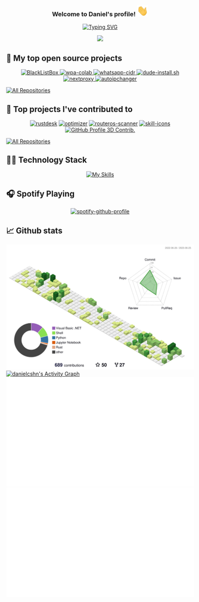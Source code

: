 
<h3 align="center">
  Welcome to Daniel's profile!
  <img src="https://raw.githubusercontent.com/danielcshn/danielcshn/master/icons/wave.gif" width="30" height="30">
</h3>


<div align="center">

<!--- https://readme-typing-svg.herokuapp.com --->
[![Typing SVG](https://readme-typing-svg.herokuapp.com?font=Work+Sans&size=24&duration=2500&color=007bff&center=true&vCenter=true&width=500&lines=Software+Engineer;Networking+Expert;Cybersecurity+Consultant)](https://git.io/typing-svg)
 
![](https://komarev.com/ghpvc/?username=danielcshn&color=007bff&label=Profile+Views&style=for-the-badge)
 
</div>

## 📘 My top open source projects

<!-- Repo info cards - https://github.com/anuraghazra/github-readme-stats -->
<!-- Small repo cards (fork) - https://github.com/DenverCoder1/github-readme-stats -->

<p align="center">

<a href="https://github.com/HybridNetworks/BlackListBox">
<picture>
  <source media="(prefers-color-scheme: dark)" srcset="https://denvercoder1-github-readme-stats.vercel.app/api/pin/?username=HybridNetworks&repo=BlackListBox&theme=react&bg_color=00000f&title_color=007bff&icon_color=F8D866&hide_border=true&show_icons=false">
  <img width="272" height="135" alt="BlackListBox" src="https://denvercoder1-github-readme-stats.vercel.app/api/pin/?username=HybridNetworks&repo=BlackListBox&theme=react&bg_color=f6f8fa&title_color=007bff&icon_color=F8D866&hide_border=true&show_icons=false&text_color=000000">
</picture>
</a>

<a href="https://github.com/danielcshn/wpa-colab">
<picture>
  <source media="(prefers-color-scheme: dark)" srcset="https://denvercoder1-github-readme-stats.vercel.app/api/pin/?username=danielcshn&repo=wpa-colab&hide_border=true&bg_color=00000f&title_color=007bff&icon_color=F8D866&theme=react&show_icons=false">
  <img width="272" height="135" alt="wpa-colab" src="https://denvercoder1-github-readme-stats.vercel.app/api/pin/?username=danielcshn&repo=wpa-colab&theme=react&bg_color=f6f8fa&title_color=007bff&icon_color=F8D866&hide_border=true&show_icons=false&text_color=000000">
</picture>
</a>

<a href="https://github.com/HybridNetworks/whatsapp-cidr">
<picture>
  <source media="(prefers-color-scheme: dark)" srcset="https://denvercoder1-github-readme-stats.vercel.app/api/pin/?username=HybridNetworks&repo=whatsapp-cidr&hide_border=true&bg_color=00000f&title_color=007bff&icon_color=F8D866&theme=react&show_icons=false">
  <img width="272" height="135" alt="whatsapp-cidr" src="https://denvercoder1-github-readme-stats.vercel.app/api/pin/?username=HybridNetworks&repo=whatsapp-cidr&theme=react&bg_color=f6f8fa&title_color=007bff&icon_color=F8D866&hide_border=true&show_icons=false&text_color=000000">
</picture>
</a>

<a href="https://github.com/danielcshn/dude-install.sh">
<picture>
  <source media="(prefers-color-scheme: dark)" srcset="https://denvercoder1-github-readme-stats.vercel.app/api/pin/?username=danielcshn&repo=dude-install.sh&hide_border=true&bg_color=00000f&title_color=007bff&icon_color=F8D866&theme=react&show_icons=false">
  <img width="272" height="135" alt="dude-install.sh" src="https://denvercoder1-github-readme-stats.vercel.app/api/pin/?username=danielcshn&repo=dude-install.sh&theme=react&bg_color=f6f8fa&title_color=007bff&icon_color=F8D866&hide_border=true&show_icons=false&text_color=000000">
</picture>
</a>

<a href="https://github.com/danielcshn/nextproxy">
<picture>
  <source media="(prefers-color-scheme: dark)" srcset="https://denvercoder1-github-readme-stats.vercel.app/api/pin/?username=danielcshn&repo=nextproxy&hide_border=true&bg_color=00000f&title_color=007bff&icon_color=F8D866&theme=react&show_icons=false">
  <img width="272" height="135" alt="nextproxy" src="https://denvercoder1-github-readme-stats.vercel.app/api/pin/?username=danielcshn&repo=nextproxy&theme=react&bg_color=f6f8fa&title_color=007bff&icon_color=F8D866&hide_border=true&show_icons=false&text_color=000000">
</picture>
</a>

<a href="https://github.com/danielcshn/autoipchanger">
<picture>
  <source media="(prefers-color-scheme: dark)" srcset="https://denvercoder1-github-readme-stats.vercel.app/api/pin/?username=danielcshn&repo=autoipchanger&hide_border=true&bg_color=00000f&title_color=007bff&icon_color=F8D866&theme=react&show_icons=false">
  <img width="272" height="135" alt="autoipchanger" src="https://denvercoder1-github-readme-stats.vercel.app/api/pin/?username=danielcshn&repo=autoipchanger&theme=react&bg_color=f6f8fa&title_color=007bff&icon_color=F8D866&hide_border=true&show_icons=false&text_color=000000">
</picture>
</a>

</p>

<p align="left">
  <a href="https://github.com/danielcshn?tab=repositories&sort=stargazers"><img alt="All Repositories" title="All Repositories" src="https://custom-icon-badges.herokuapp.com/badge/-All%20Repos-2962FF?style=for-the-badge&logoColor=white&logo=repo"/></a>
</p>

## 📕 Top projects I've contributed to

<!-- Repo info cards - https://github.com/anuraghazra/github-readme-stats -->
<!-- Small repo cards (fork) - https://github.com/DenverCoder1/github-readme-stats -->
<p align="center">
 <a href="https://github.com/rustdesk/rustdesk"><img width="272" height="135" src="https://denvercoder1-github-readme-stats.vercel.app/api/pin/?username=rustdesk&repo=rustdesk&theme=react&bg_color=00000f&title_color=007bff&icon_color=F8D866&hide_border=true&show_icons=false" alt="rustdesk"></a> <a href="https://github.com/hellzerg/optimizer"><img width="272" height="135" src="https://denvercoder1-github-readme-stats.vercel.app/api/pin/?username=hellzerg&repo=optimizer&theme=react&bg_color=00000f&title_color=007bff&icon_color=F8D866&hide_border=true&show_icons=false" alt="optimizer"></a> <a href="https://github.com/microsoft/routeros-scanner"><img width="272" height="135" src="https://denvercoder1-github-readme-stats.vercel.app/api/pin/?username=microsoft&repo=routeros-scanner&theme=react&bg_color=00000f&title_color=007bff&icon_color=F8D866&hide_border=true&show_icons=false" alt="routeros-scanner"></a> <a href="https://github.com/tandpfun/skill-icons"><img width="272" height="135" src="https://denvercoder1-github-readme-stats.vercel.app/api/pin/?username=tandpfun&repo=skill-icons&theme=react&bg_color=00000f&title_color=007bff&icon_color=F8D866&hide_border=true&show_icons=false" alt="skill-icons"></a> <a href="https://github.com/yoshi389111/github-profile-3d-contrib"><img width="272" height="135" src="https://denvercoder1-github-readme-stats.vercel.app/api/pin/?username=yoshi389111&repo=github-profile-3d-contrib&theme=react&bg_color=00000f&title_color=007bff&icon_color=F8D866&hide_border=true&show_icons=false" alt="GitHub Profile 3D Contrib."></a>
</p>

<p align="left">
  <a href="https://github.com/danielcshn?tab=repositories&q=&type=fork&language=&sort=stargazers"><img alt="All Repositories" title="All Repositories" src="https://custom-icon-badges.herokuapp.com/badge/-All%20Forks-2962FF?style=for-the-badge&logoColor=white&logo=fork"/></a>
</p>



## 👨‍💻 Technology Stack

<!-- https://github.com/tandpfun/skill-icons -->
<div align="center">

[![My Skills](https://skillicons.dev/icons?i=visualstudio,dotnet,java,py,firebase,html,css,js,jquery,php,bootstrap,mysql,androidstudio,swift,unity,git,perl,bash,arduino,raspberrypi&theme=light&perline=10)](https://skillicons.dev)

</div>
  
<!-- <div align="left">
<a href="https://www.google.com/search?q=Visual+Basic+.NET"><img width="34px" height="34px" alt="Visual Basic .NET" src="https://cdn.jsdelivr.net/gh/devicons/devicon/icons/visualstudio/visualstudio-plain.svg" /></a>
<a href="https://www.google.com/search?q=Android+Studio"><img width="34px" height="34px" alt="Android Studio" src="https://developer.android.com/studio/images/studio-icon-preview.svg" /></a>
<a href="https://www.google.com/search?q=Swift+Mac"><img width="34px" height="34px" alt="Swift" src="https://cdn.jsdelivr.net/gh/devicons/devicon/icons/swift/swift-original.svg" /></a>
<a href="https://www.google.com/search?q=Firebase"><img width="34px" height="34px" alt="Firebase" src="https://cdn.jsdelivr.net/gh/devicons/devicon/icons/firebase/firebase-plain.svg" /></a>
<a href="https://www.google.com/search?q=Git"><img width="34px" height="34px" alt="Git" src="https://cdn.jsdelivr.net/gh/devicons/devicon/icons/git/git-original.svg" /></a>
<a href="https://www.google.com/search?q=Terminal+Linux"><img width="34px" height="34px" alt="Terminal" src="https://raw.githubusercontent.com/github/explore/80688e429a7d4ef2fca1e82350fe8e3517d3494d/topics/terminal/terminal.png" /></a>
<a href="https://www.google.com/search?q=Java"><img width="34px" height="34px" alt="Java" src="https://cdn.jsdelivr.net/gh/devicons/devicon/icons/java/java-original.svg" /></a>
<a href="https://www.google.com/search?q=HTML5"><img width="34px" height="34px" alt="HTML5" src="https://cdn.jsdelivr.net/gh/devicons/devicon/icons/html5/html5-original.svg" /></a>
<a href="https://www.google.com/search?q=CCS3"><img width="34px" height="34px" alt="CSS3" src="https://cdn.jsdelivr.net/gh/devicons/devicon/icons/css3/css3-original.svg" /></a>
<a href="https://www.google.com/search?q=JavaScript"><img width="34px" height="34px" alt="Javascript" src="https://cdn.jsdelivr.net/gh/devicons/devicon/icons/javascript/javascript-original.svg" /></a>
<a href="https://www.google.com/search?q=PHP"><img width="34px" height="34px" alt="PHP" src="https://cdn.jsdelivr.net/gh/devicons/devicon/icons/php/php-plain.svg" /></a>
<a href="https://www.google.com/search?q=Bootstrap"><img width="34px" height="34px" alt="Bootstrap" src="https://cdn.jsdelivr.net/gh/devicons/devicon/icons/bootstrap/bootstrap-plain.svg" /></a>
<a href="https://www.google.com/search?q=My+SQL"><img width="34px" height="34px" alt="MySQL" src="https://cdn.jsdelivr.net/gh/devicons/devicon/icons/mysql/mysql-original.svg" /></a>
<a href="https://www.google.com/search?q=Arduino"><img width="34px" height="34px" alt="Arduino" src="https://cdn.jsdelivr.net/gh/devicons/devicon/icons/arduino/arduino-original.svg" /></a>
<a href="https://www.google.com/search?q=Raspberry-Pi"><img width="34px" height="34px" alt="Raspberry Pi" src="https://cdn.jsdelivr.net/gh/devicons/devicon/icons/raspberrypi/raspberrypi-original.svg" /></a>
<a href="https://www.google.com/search?q=Perl"><img width="34px" height="34px" alt="Perl" src="https://cdn.jsdelivr.net/gh/devicons/devicon/icons/perl/perl-original.svg" /></a>
<a href="https://www.google.com/search?q=Bash"><img width="34px" height="34px" alt="Bash" src="https://cdn.jsdelivr.net/gh/devicons/devicon/icons/bash/bash-original.svg" /></a>
<a href="https://www.google.com/search?q=Python"><img width="34px" height="34px" alt="Python" src="https://cdn.jsdelivr.net/gh/devicons/devicon/icons/python/python-original.svg" /></a>
</div> -->
 


## 🎧 Spotify Playing

<div align="center">

<!-- https://github.com/kittinan/spotify-github-profile -->
[![spotify-github-profile](https://spotify-github-profile.vercel.app/api/view?uid=kript4&cover_image=true&theme=novatorem&bar_color_cover=true)](https://spotify-github-profile.vercel.app/api/view?uid=kript4&redirect=true)

</div>
  
## 📈 Github stats

<!-- https://github.com/yoshi389111/github-profile-3d-contrib -->
<a href="https://github.com/yoshi389111/github-profile-3d-contrib">
<picture>
  <source media="(prefers-color-scheme: dark)" srcset="https://raw.githubusercontent.com/danielcshn/danielcshn/master/profile-3d-contrib/profile-night-view.svg">
  <img alt="danielcshn's GitHub Profile 3D Contrib" src="https://raw.githubusercontent.com/danielcshn/danielcshn/master/profile-3d-contrib/profile-green.svg">
</picture>
</a>

<!-- https://github.com/ashutosh00710/github-readme-activity-graph -->
<a href="https://github.com/ashutosh00710/github-readme-activity-graph">
<picture>
  <source media="(prefers-color-scheme: dark)" srcset="https://github-readme-activity-graph.vercel.app/graph/?username=danielcshn&bg_color=00000f&color=007bff&line=fac539&point=FFFFFF&hide_border=true">
  <img alt="danielcshn's Activity Graph" src="https://github-readme-activity-graph.vercel.app/graph/?username=danielcshn&bg_color=ffffff&color=007bff&line=47a042&point=255322&hide_border=true">
</picture>
</a>

<!-- https://github.com/jstrieb/github-stats -->
<div align="center">

<a href="https://github.com/jstrieb/github-stats">
<picture>
  <source media="(prefers-color-scheme: dark)" srcset="https://raw.githubusercontent.com/danielcshn/github-stats/master/generated/overview.svg#gh-dark-mode-only">
  <img alt="danielcshn's github-stats" src="https://raw.githubusercontent.com/danielcshn/github-stats/master/generated/overview.svg">
</picture>
</a>

<a href="https://github.com/jstrieb/github-stats">
<picture>
  <source media="(prefers-color-scheme: dark)" srcset="https://raw.githubusercontent.com/danielcshn/github-stats/master/generated/languages.svg#gh-dark-mode-only">
  <img alt="danielcshn's github-stats" src="https://raw.githubusercontent.com/danielcshn/github-stats/master/generated/languages.svg">
</picture>
</a>

</div>

<!-- Specify theme context for images in Markdown (Beta): https://github.blog/changelog/2022-05-19-specify-theme-context-for-images-in-markdown-beta/ -->
